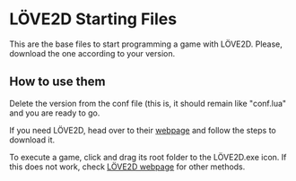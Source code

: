 LÖVE2D Starting Files
=============
This are the base files to start programming a game with LÖVE2D. Please, download the one according to your version.

How to use them
-----------------------------------------------------
Delete the version from the conf file (this is, it should remain like "conf.lua" and you are ready to go.

If you need LÖVE2D, head over to their [webpage](http://love2d.org/) and follow the steps to download it.

To execute a game, click and drag its root folder to the LÖVE2D.exe icon. If this does not work, check [LÖVE2D webpage](http://love2d.org/) for other methods.<br/>
